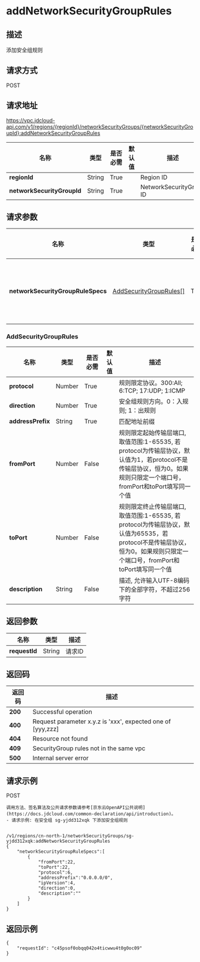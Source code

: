 # addNetworkSecurityGroupRules


## 描述
添加安全组规则

## 请求方式
POST

## 请求地址
https://vpc.jdcloud-api.com/v1/regions/{regionId}/networkSecurityGroups/{networkSecurityGroupId}:addNetworkSecurityGroupRules

|名称|类型|是否必需|默认值|描述|
|---|---|---|---|---|
|**regionId**|String|True| |Region ID|
|**networkSecurityGroupId**|String|True| |NetworkSecurityGroup ID|

## 请求参数
|名称|类型|是否必需|默认值|描述|
|---|---|---|---|---|
|**networkSecurityGroupRuleSpecs**|[AddSecurityGroupRules[]](#addsecuritygrouprules)|True| |安全组规则信息|

### <div id="AddSecurityGroupRules">AddSecurityGroupRules</div>
|名称|类型|是否必需|默认值|描述|
|---|---|---|---|---|
|**protocol**|Number|True| |规则限定协议。300:All; 6:TCP; 17:UDP; 1:ICMP|
|**direction**|Number|True| |安全组规则方向。0：入规则; 1：出规则|
|**addressPrefix**|String|True| |匹配地址前缀|
|**fromPort**|Number|False| |规则限定起始传输层端口, 取值范围:1-65535, 若protocol为传输层协议，默认值为1，若protocol不是传输层协议，恒为0。如果规则只限定一个端口号，fromPort和toPort填写同一个值|
|**toPort**|Number|False| |规则限定终止传输层端口, 取值范围:1-65535, 若protocol为传输层协议，默认值为65535，若protocol不是传输层协议，恒为0。如果规则只限定一个端口号，fromPort和toPort填写同一个值|
|**description**|String|False| |描述,​ 允许输入UTF-8编码下的全部字符，不超过256字符|

## 返回参数
|名称|类型|描述|
|---|---|---|
|**requestId**|String|请求ID|


## 返回码
|返回码|描述|
|---|---|
|**200**|Successful operation|
|**400**|Request parameter x.y.z is 'xxx', expected one of [yyy,zzz]|
|**404**|Resource not found|
|**409**|SecurityGroup rules not in the same vpc|
|**500**|Internal server error|

## 请求示例
POST
```
调用方法、签名算法及公共请求参数请参考[京东云OpenAPI公共说明](https://docs.jdcloud.com/common-declaration/api/introduction)。
- 请求示例: 在安全组 sg-yjdd312xqk 下添加安全组规则


/v1/regions/cn-north-1/networkSecurityGroups/sg-yjdd312xqk:addNetworkSecurityGroupRules
{
    "networkSecurityGroupRuleSpecs":[
        {
            "fromPort":22,
            "toPort":22,
            "protocol":6,
            "addressPrefix":"0.0.0.0/0",
            "ipVersion":4,
            "direction":0,
            "description":""
        }
    ]
}

```

## 返回示例
```
{
    "requestId": "c45psof0obqq042o4ticwwu4t0g0oc09"
}
```
